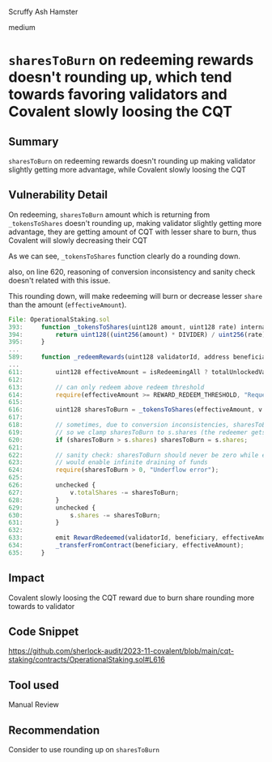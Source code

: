 Scruffy Ash Hamster

medium

# `sharesToBurn` on redeeming rewards doesn't rounding up, which tend towards favoring validators and Covalent slowly loosing the CQT

## Summary

`sharesToBurn` on redeeming rewards doesn't rounding up making validator slightly getting more advantage, while Covalent slowly loosing the CQT

## Vulnerability Detail

On redeeming, `sharesToBurn` amount which is returning from `_tokensToShares` doesn't rounding up, making validator slightly getting more advantage, they are getting amount of CQT with lesser share to burn, thus Covalent will slowly decreasing their CQT

As we can see, `_tokensToShares` function clearly do a rounding down.

also, on line 620, reasoning of conversion inconsistency and sanity check doesn't related with this issue.

This rounding down, will make redeeming will burn or decrease lesser `share` than the amount (`effectiveAmount`).

```js
File: OperationalStaking.sol
393:     function _tokensToShares(uint128 amount, uint128 rate) internal pure returns (uint128) {
394:         return uint128((uint256(amount) * DIVIDER) / uint256(rate));
395:     }
...
589:     function _redeemRewards(uint128 validatorId, address beneficiary, uint128 amount) internal {
...
611:         uint128 effectiveAmount = isRedeemingAll ? totalUnlockedValue : amount;
612: 
613:         // can only redeem above redeem threshold
614:         require(effectiveAmount >= REWARD_REDEEM_THRESHOLD, "Requested amount must be higher than redeem threshold");
615: 
616:         uint128 sharesToBurn = _tokensToShares(effectiveAmount, v.exchangeRate);
617: 
618:         // sometimes, due to conversion inconsistencies, sharesToBurn might end up larger than s.shares;
619:         // so we clamp sharesToBurn to s.shares (the redeemer gets trivially more value out in this case)
620:         if (sharesToBurn > s.shares) sharesToBurn = s.shares;
621: 
622:         // sanity check: sharesToBurn should never be zero while effectiveAmount is nonzero, as this
623:         // would enable infinite draining of funds
624:         require(sharesToBurn > 0, "Underflow error");
625: 
626:         unchecked {
627:             v.totalShares -= sharesToBurn;
628:         }
629:         unchecked {
630:             s.shares -= sharesToBurn;
631:         }
632: 
633:         emit RewardRedeemed(validatorId, beneficiary, effectiveAmount);
634:         _transferFromContract(beneficiary, effectiveAmount);
635:     }
```

## Impact

Covalent slowly loosing the CQT reward due to burn share rounding more towards to validator

## Code Snippet

https://github.com/sherlock-audit/2023-11-covalent/blob/main/cqt-staking/contracts/OperationalStaking.sol#L616

## Tool used

Manual Review

## Recommendation

Consider to use rounding up on `sharesToBurn`